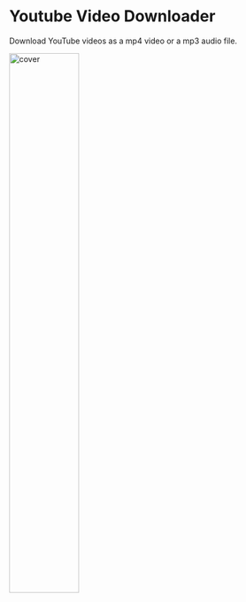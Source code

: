 # Youtube Video Downloader
Download YouTube videos as a mp4 video or a mp3 audio file.

<div>
  <img width="50%" src="https://cdn.discordapp.com/attachments/1120115256371454073/1131039089001496637/Screenshot_2023-07-18_at_6.41.23_PM.png" alt="cover" />
</div>
